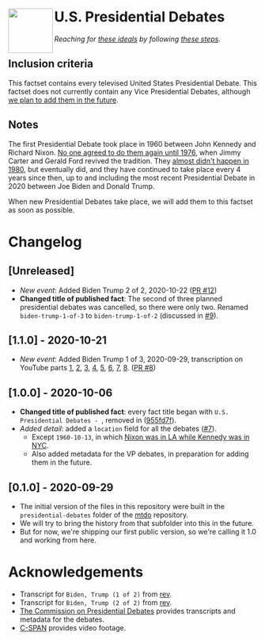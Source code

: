 # <img align="left" width="90px" height="90px" src="https://raw.githubusercontent.com/mytakedotorg/mtdo/staging/_imgs/logo_leaves.png"> U.S. Presidential Debates
*Reaching for [these ideals](https://github.com/mytakedotorg/mtdo/blob/staging/factset-tooling/FACTSET_PHILOSOPHY.md) by following [these steps](https://github.com/mytakedotorg/mtdo/blob/staging/factset-tooling/FACTSET_HOWTO.md).*

## Inclusion criteria
This factset contains every televised United States Presidential Debate. This factset does not currently contain any Vice Presidential Debates, although [we plan to add them in the future](https://github.com/mytakedotorg/us-presidential-debates/issues/6).

## Notes
The first Presidential Debate took place in 1960 between John Kennedy and Richard Nixon. [No one agreed to do them again until 1976](https://github.com/mytakedotorg/us-presidential-debates/issues/4), when Jimmy Carter and Gerald Ford revived the tradition. They [almost didn't happen in 1980](https://github.com/mytakedotorg/us-presidential-debates/issues/5), but eventually did, and they have continued to take place every 4 years since then, up to and including the most recent Presidential Debate in 2020 between Joe Biden and Donald Trump.

When new Presidential Debates take place, we will add them to this factset as soon as possible.

# Changelog

## [Unreleased]
* *New event*: Added Biden Trump 2 of 2, 2020-10-22 ([PR #12](https://github.com/mytakedotorg/us-presidential-debates/pull/12))
* **Changed title of published fact**: The second of three planned presidential debates was cancelled, so there were only two. Renamed `biden-trump-1-of-3` to `biden-trump-1-of-2` (discussed in [#9](https://github.com/mytakedotorg/us-presidential-debates/issues/9)).

## [1.1.0] - 2020-10-21
* *New event*: Added Biden Trump 1 of 3, 2020-09-29, transcription on YouTube parts [1](https://www.youtube.com/watch?v=qeqabiNXePM), [2](https://www.youtube.com/watch?v=2fxlZy5PvAU), [3](https://www.youtube.com/watch?v=-JtJnYUMxkY), [4](https://www.youtube.com/watch?v=QmyESfk3X6I), [5](https://www.youtube.com/watch?v=g_PIEISYz44), [6](https://www.youtube.com/watch?v=SlGO-iugPMM), [7](TODO), [8](https://www.youtube.com/watch?v=WYf3BbXcR3g). ([PR #8](https://github.com/mytakedotorg/us-presidential-debates/pull/8))

## [1.0.0] - 2020-10-06
* **Changed title of published fact**: every fact title began with `U.S. Presidential Debates - `, removed in ([955fd7f](https://github.com/mytakedotorg/us-presidential-debates/commit/955fd7f212c07a86341bd8e0ae8f1ff46bd6bbb2)).
* *Added detail*: added a `location` field for all the debates ([#7](https://github.com/mytakedotorg/us-presidential-debates/pull/7)).
  * Except `1960-10-13`, in which [Nixon was in LA while Kennedy was in NYC](https://github.com/mytakedotorg/us-presidential-debates/pull/7/commits/cf0d00688005c28485165b25c00fec738798e742#diff-fc33bd38ca325f4cbf616abd57f28378).
  * Also added metadata for the VP debates, in preparation for adding them in the future.

## [0.1.0] - 2020-09-29
* The initial version of the files in this repository were built in the `presidential-debates` folder of the [mtdo](https://github.com/mytakedotorg/mtdo/tree/prod/2019-04-15/presidential-debates) repository.
* We will try to bring the history from that subfolder into this in the future.
* But for now, we're shipping our first public version, so we're calling it 1.0 and working from here.

<!-- END CHANGELOG -->

# Acknowledgements
- Transcript for `Biden, Trump (1 of 2)` from [rev](https://www.rev.com/blog/transcripts/donald-trump-joe-biden-1st-presidential-debate-transcript-2020).
- Transcript for `Biden, Trump (2 of 2)` from [rev](https://www.rev.com/blog/transcripts/donald-trump-joe-biden-final-presidential-debate-transcript-2020).
- [The Commission on Presidential Debates](https://www.debates.org/) provides transcripts and metadata for the debates.
- [C-SPAN](https://www.c-span.org/) provides video footage.
